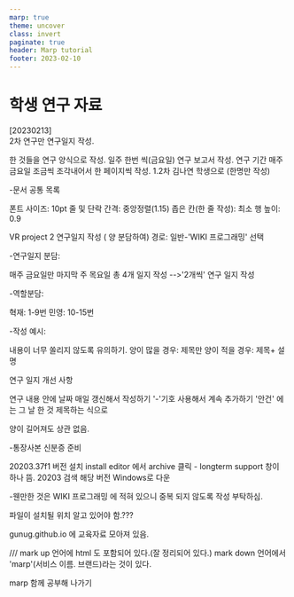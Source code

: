 ```yaml
---
marp: true
theme: uncover
class: invert
paginate: true
header: Marp tutorial
footer: 2023-02-10
---
```

# 학생 연구 자료

[20230213]  
2차 연구만 연구일지 작성.

한 것들을 연구 양식으로 작성.
일주 한번 씩(금요일) 연구 보고서 작성.
연구 기간 매주 금요일 
조금씩 조각내어서 한 페이지씩 작성.
1.2차 김나연 학생으로 (한명만 작성)

-문서 공통 목록

폰트 사이즈: 10pt
줄 및 단락 간격: 중앙정렬(1.15)
좁은 칸(한 줄 작성): 최소 행 높이: 0.9



VR project 2 연구일지 작성 ( 양 분담하여)
경로: 일반-'WIKI 프로그래밍' 선택
 
-연구일지 분담: 

매주 금요일만 마지막 주 목요일 총 4개 일지 작성 -->'2개씩' 연구 일지 작성


-역할분담:

혁재: 1-9번
민영: 10-15번 


-작성 예시:

내용이 너무 쏠리지 않도록 유의하기.
양이 많을 경우: 제목만 
양이 적을 경우: 제목+ 설명
 
연구 일지 개선 사항

연구 내용 안에 날짜 매일 갱신해서 작성하기
'-'기호 사용해서 계속 추가하기
'안건' 에는 그 날 한 것 제목하는 식으로 

양이 길어져도 상관 없음.

-통장사본 신분증 준비

20203.37f1 버전 설치 
install editor 에서
archive 클릭 - longterm support 창이 하나 뜸.
20203 검색
해당 버전 Windows로 다운

-웬만한 것은 WIKI 프로그래밍 에 적혀 있으니 중복 되지 않도록 작성 부탁하심.

파일이 설치될 위치 알고 있어야 함.???

gunug.github.io 에 교육자료 모아져 있음.

///
mark up 언어에 html 도 포함되어 있다.(잘 정리되어 있다.)
mark down  언어에서 'marp'(서비스 이름. 브랜드)라는 것이 있다.

marp 함께 공부해 나가기 
